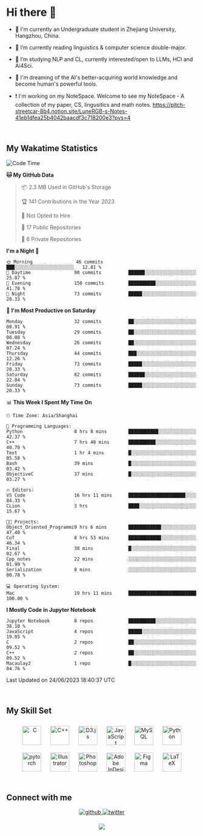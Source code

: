 # **Hi there 👋**  
  

- 🏫 I'm currently an Undergraduate student in Zhejiang University, Hangzhou, China.  
  

- 🌱 I’m currently reading linguistics & computer science double-major.  
  

- 🔭 I’m studying NLP and CL, currently interested/open to LLMs, HCI and Ai4Sci.
  

- 💭 I'm dreaming of the AI's better-acquiring world knowledge and become human's powerful tools.  
  
- ❗️ I'm working on my NoteSpace. Welcome to see my NoteSpace - A collection of my paper, CS, lingusitics and math notes. https://pitch-streetcar-8b4.notion.site/LuneRGB-s-Notes-41eb1dfea25b4042baacdf3c718200e3?pvs=4

<br/>  


<!-- 
## Github Stats  
<div align="center"><img src="https://github-readme-stats.vercel.app/api?username=LuneRGB&show_icons=true&count_private=true&hide_border=true" align="center" /></div>  

<br/>   -->


## My Wakatime Statistics

<!--START_SECTION:waka-->
![Code Time](http://img.shields.io/badge/Code%20Time-703%20hrs%2014%20mins-blue)

**🐱 My GitHub Data** 

> 📦 2.3 MB Used in GitHub's Storage 
 > 
> 🏆 141 Contributions in the Year 2023
 > 
> 🚫 Not Opted to Hire
 > 
> 📜 17 Public Repositories 
 > 
> 🔑 6 Private Repositories 
 > 
**I'm a Night 🦉** 

```text
🌞 Morning                46 commits          ███░░░░░░░░░░░░░░░░░░░░░░   12.81 % 
🌆 Daytime                90 commits          ██████░░░░░░░░░░░░░░░░░░░   25.07 % 
🌃 Evening                150 commits         ██████████░░░░░░░░░░░░░░░   41.78 % 
🌙 Night                  73 commits          █████░░░░░░░░░░░░░░░░░░░░   20.33 % 
```
📅 **I'm Most Productive on Saturday** 

```text
Monday                   32 commits          ██░░░░░░░░░░░░░░░░░░░░░░░   08.91 % 
Tuesday                  29 commits          ██░░░░░░░░░░░░░░░░░░░░░░░   08.08 % 
Wednesday                26 commits          ██░░░░░░░░░░░░░░░░░░░░░░░   07.24 % 
Thursday                 44 commits          ███░░░░░░░░░░░░░░░░░░░░░░   12.26 % 
Friday                   73 commits          █████░░░░░░░░░░░░░░░░░░░░   20.33 % 
Saturday                 82 commits          ██████░░░░░░░░░░░░░░░░░░░   22.84 % 
Sunday                   73 commits          █████░░░░░░░░░░░░░░░░░░░░   20.33 % 
```


📊 **This Week I Spent My Time On** 

```text
🕑︎ Time Zone: Asia/Shanghai

💬 Programming Languages: 
Python                   8 hrs 8 mins        ███████████░░░░░░░░░░░░░░   42.37 % 
C++                      7 hrs 48 mins       ██████████░░░░░░░░░░░░░░░   40.70 % 
Text                     1 hr 4 mins         █░░░░░░░░░░░░░░░░░░░░░░░░   05.58 % 
Bash                     39 mins             █░░░░░░░░░░░░░░░░░░░░░░░░   03.42 % 
ObjectiveC               37 mins             █░░░░░░░░░░░░░░░░░░░░░░░░   03.27 % 

🔥 Editors: 
VS Code                  16 hrs 11 mins      █████████████████████░░░░   84.33 % 
CLion                    3 hrs               ████░░░░░░░░░░░░░░░░░░░░░   15.67 % 

🐱‍💻 Projects: 
Object_Oriented_Programmi9 hrs 6 mins        ████████████░░░░░░░░░░░░░   47.40 % 
CoT                      8 hrs 53 mins       ████████████░░░░░░░░░░░░░   46.34 % 
Final                    30 mins             █░░░░░░░░░░░░░░░░░░░░░░░░   02.67 % 
Cpp_notes                22 mins             ░░░░░░░░░░░░░░░░░░░░░░░░░   01.99 % 
Serialization            8 mins              ░░░░░░░░░░░░░░░░░░░░░░░░░   00.78 % 

💻 Operating System: 
Mac                      19 hrs 11 mins      █████████████████████████   100.00 % 
```

**I Mostly Code in Jupyter Notebook** 

```text
Jupyter Notebook         8 repos             ██████████░░░░░░░░░░░░░░░   38.10 % 
JavaScript               4 repos             █████░░░░░░░░░░░░░░░░░░░░   19.05 % 
C                        2 repos             ██░░░░░░░░░░░░░░░░░░░░░░░   09.52 % 
C++                      2 repos             ██░░░░░░░░░░░░░░░░░░░░░░░   09.52 % 
Macaulay2                1 repo              █░░░░░░░░░░░░░░░░░░░░░░░░   04.76 % 
```




 Last Updated on 24/06/2023 18:40:37 UTC
<!--END_SECTION:waka-->


<!-- <div align="center">

  [![Top Langs](https://github-readme-stats.vercel.app/api/top-langs/?username=LuneRGB&layout=compact)](https://github.com/LuneRGB/github-readme-stats)

</div>   -->

<br/>  



## My Skill Set  
<div align="center">  
<a href="https://www.cprogramming.com/" target="_blank"><img style="margin: 10px" src="https://profilinator.rishav.dev/skills-assets/c-original.svg" alt="C" height="50" /></a>  
<a href="https://www.cplusplus.com/" target="_blank"><img style="margin: 10px" src="https://profilinator.rishav.dev/skills-assets/cplusplus-original.svg" alt="C++" height="50" /></a>  
<a href="https://d3js.org/" target="_blank"><img style="margin: 10px" src="https://profilinator.rishav.dev/skills-assets/d3js-original.svg" alt="D3.js" height="50" /></a>  
<a href="https://www.javascript.com/" target="_blank"><img style="margin: 10px" src="https://profilinator.rishav.dev/skills-assets/javascript-original.svg" alt="JavaScript" height="50" /></a>  
<a href="https://www.mysql.com/" target="_blank"><img style="margin: 10px" src="https://profilinator.rishav.dev/skills-assets/mysql-original-wordmark.svg" alt="MySQL" height="50" /></a>  
<a href="https://www.python.org/" target="_blank"><img style="margin: 10px" src="https://profilinator.rishav.dev/skills-assets/python-original.svg" alt="Python" height="50" /></a>  
<a href="https://pytorch.org/" target="_blank"><img style="margin: 10px" src="https://profilinator.rishav.dev/skills-assets/pytorch-icon.svg" alt="pytorch" height="50" /></a>  
<a href="https://www.adobe.com/in/products/illustrator.html" target="_blank"><img style="margin: 10px" src="https://profilinator.rishav.dev/skills-assets/adobe_illustrator-icon.svg" alt="Illustrator" height="50" /></a>  
<a href="https://www.adobe.com/in/products/photoshop.html" target="_blank"><img style="margin: 10px" src="https://profilinator.rishav.dev/skills-assets/photoshop-plain.svg" alt="Photoshop" height="50" /></a>  
<a href="https://www.adobe.com/in/products/indesign.html" target="_blank"><img style="margin: 10px" src="https://profilinator.rishav.dev/skills-assets/adobeindesign.svg" alt="Adobe InDesign" height="50" /></a>  
<a href="https://www.figma.com/" target="_blank"><img style="margin: 10px" src="https://profilinator.rishav.dev/skills-assets/figma-icon.svg" alt="Figma" height="50" /></a>  
<a href="https://www.latex-project.org/" target="_blank"><img style="margin: 10px" src="https://profilinator.rishav.dev/skills-assets/latex.png" alt="LaTeX" height="50" /></a>  
</div>  

<br/>  



## Connect with me  
<div align="center">
<a href="https://github.com/LuneRGB" target="_blank">
<img src=https://img.shields.io/badge/github-%2324292e.svg?&style=for-the-badge&logo=github&logoColor=white alt=github style="margin-bottom: 5px;" />
</a>
<a href="https://twitter.com/LuneRGB" target="_blank">
<img src=https://img.shields.io/badge/twitter-%2300acee.svg?&style=for-the-badge&logo=twitter&logoColor=white alt=twitter style="margin-bottom: 5px;" />
</a>  
</div>  
  

<br/> 


<div align="center">
<img src="https://komarev.com/ghpvc/?username=LuneRGB&&style=flat-square" align="center" />
</div>  

<br />
